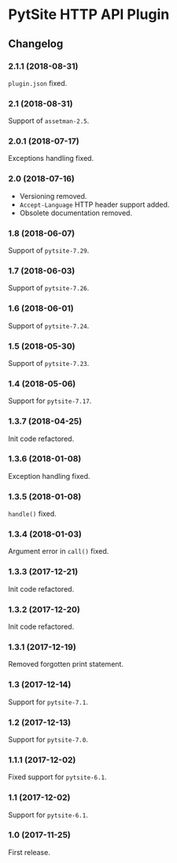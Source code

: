 # PytSite HTTP API Plugin


## Changelog


### 2.1.1 (2018-08-31)

`plugin.json` fixed.


### 2.1 (2018-08-31)

Support of `assetman-2.5`.


### 2.0.1 (2018-07-17)

Exceptions handling fixed.


### 2.0 (2018-07-16)

- Versioning removed.
- `Accept-Language` HTTP header support added.
- Obsolete documentation removed.


### 1.8 (2018-06-07)

Support of `pytsite-7.29`.


### 1.7 (2018-06-03)

Support of `pytsite-7.26`.


### 1.6 (2018-06-01)

Support of `pytsite-7.24`.


### 1.5 (2018-05-30)

Support of `pytsite-7.23`.


### 1.4 (2018-05-06)

Support for `pytsite-7.17`.


### 1.3.7 (2018-04-25)

Init code refactored.


### 1.3.6 (2018-01-08)

Exception handling fixed.


### 1.3.5 (2018-01-08)

`handle()` fixed.


### 1.3.4 (2018-01-03)

Argument error in `call()` fixed.


### 1.3.3 (2017-12-21)

Init code refactored.


### 1.3.2 (2017-12-20)

Init code refactored.


### 1.3.1 (2017-12-19)

Removed forgotten print statement.


### 1.3 (2017-12-14)

Support for `pytsite-7.1`.


### 1.2 (2017-12-13)

Support for `pytsite-7.0`.


### 1.1.1 (2017-12-02)

Fixed support for `pytsite-6.1`.


### 1.1 (2017-12-02)

Support for `pytsite-6.1`.


### 1.0 (2017-11-25)

First release.
